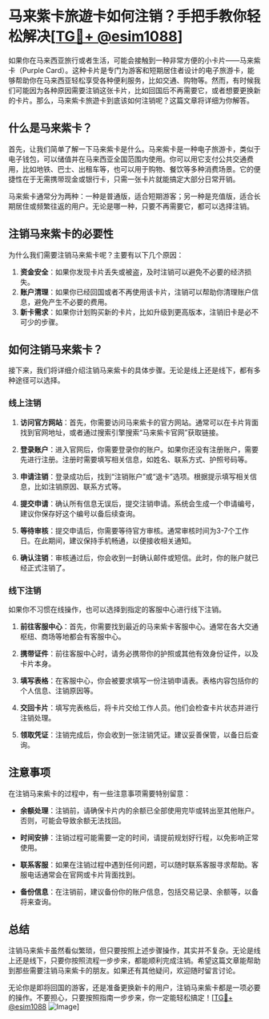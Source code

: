 # 马来紫卡旅遊卡如何注销？手把手教你轻松解决[[TG💪+ @esim1088](https://t.me/s/esim1088)]

如果你在马来西亚旅行或者生活，可能会接触到一种非常方便的小卡片——马来紫卡（Purple Card）。这种卡片是专门为游客和短期居住者设计的电子旅游卡，能够帮助你在马来西亚轻松享受各种便利服务，比如交通、购物等。然而，有时候我们可能因为各种原因需要注销这张卡片，比如回国后不再需要它，或者想要更换新的卡片。那么，马来紫卡旅遊卡到底该如何注销呢？这篇文章将详细为你解答。

## 什么是马来紫卡？

首先，让我们简单了解一下马来紫卡是什么。马来紫卡是一种电子旅游卡，类似于电子钱包，可以储值并在马来西亚全国范围内使用。你可以用它支付公共交通费用，比如地铁、巴士、出租车等，也可以用于购物、餐饮等多种消费场景。它的便捷性在于无需携带现金或银行卡，只需一张卡片就能搞定大部分日常开销。

马来紫卡通常分为两种：一种是普通版，适合短期游客；另一种是充值版，适合长期居住或频繁往返的用户。无论是哪一种，只要不再需要它，都可以选择注销。

## 注销马来紫卡的必要性

为什么我们需要注销马来紫卡呢？主要有以下几个原因：

1. **资金安全**：如果你发现卡片丢失或被盗，及时注销可以避免不必要的经济损失。
2. **账户清理**：如果你已经回国或者不再使用该卡片，注销可以帮助你清理账户信息，避免产生不必要的费用。
3. **新卡需求**：如果你计划购买新的卡片，比如升级到更高版本，注销旧卡是必不可少的步骤。

## 如何注销马来紫卡？

接下来，我们将详细介绍注销马来紫卡的具体步骤。无论是线上还是线下，都有多种途径可以选择。

### 线上注销

1. **访问官方网站**：首先，你需要访问马来紫卡的官方网站。通常可以在卡片背面找到官网地址，或者通过搜索引擎搜索“马来紫卡官网”获取链接。

2. **登录账户**：进入官网后，你需要登录你的账户。如果你还没有注册账户，需要先进行注册。注册时需要填写相关信息，如姓名、联系方式、护照号码等。

3. **申请注销**：登录成功后，找到“注销账户”或“退卡”选项。根据提示填写相关信息，比如注销原因、联系方式等。

4. **提交申请**：确认所有信息无误后，提交注销申请。系统会生成一个申请编号，建议你保存好这个编号以备后续查询。

5. **等待审核**：提交申请后，你需要等待官方审核。通常审核时间为3-7个工作日。在此期间，建议保持手机畅通，以便接收相关通知。

6. **确认注销**：审核通过后，你会收到一封确认邮件或短信。此时，你的账户就已经正式注销了。

### 线下注销

如果你不习惯在线操作，也可以选择到指定的客服中心进行线下注销。

1. **前往客服中心**：首先，你需要找到最近的马来紫卡客服中心。通常在各大交通枢纽、商场等地都会有客服中心。

2. **携带证件**：前往客服中心时，请务必携带你的护照或其他有效身份证件，以及卡片本身。

3. **填写表格**：在客服中心，你会被要求填写一份注销申请表。表格内容包括你的个人信息、注销原因等。

4. **交回卡片**：填写完表格后，将卡片交给工作人员。他们会检查卡片状态并进行注销处理。

5. **领取凭证**：注销完成后，你会收到一张注销凭证。建议妥善保管，以备日后查询。

## 注意事项

在注销马来紫卡的过程中，有一些注意事项需要特别留意：

- **余额处理**：注销前，请确保卡片内的余额已全部使用完毕或转出至其他账户。否则，可能会导致余额无法找回。
  
- **时间安排**：注销过程可能需要一定的时间，请提前规划好行程，以免影响正常使用。

- **联系客服**：如果在注销过程中遇到任何问题，可以随时联系客服寻求帮助。客服电话通常会在官网或卡片背面找到。

- **备份信息**：在注销前，建议备份你的账户信息，包括交易记录、余额等，以备将来查询。

## 总结

注销马来紫卡虽然看似繁琐，但只要按照上述步骤操作，其实并不复杂。无论是线上还是线下，只要你按照流程一步步来，都能顺利完成注销。希望这篇文章能帮助到那些需要注销马来紫卡的朋友。如果还有其他疑问，欢迎随时留言讨论。

无论你是即将回国的游客，还是准备更换新卡的用户，注销马来紫卡都是一项必要的操作。不要担心，只要按照指南一步步来，你一定能轻松搞定！[[TG💪+ @esim1088](https://t.me/s/esim1088) ![Image](https://i.postimg.cc/4NQfJmqS/Snipaste-2025-05-13-00-14-12.png)]